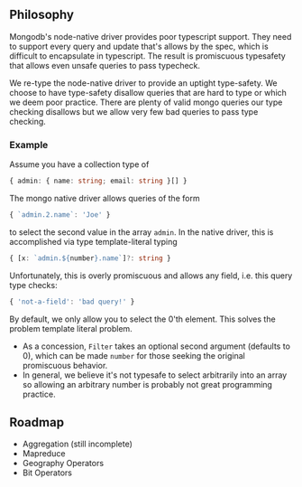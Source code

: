 ##

## Philosophy
Mongodb's node-native driver provides poor typescript support.  They need to support every query and update that's allows by the spec, which is difficult to encapsulate in typescript.  The result is promiscuous typesafety that allows even unsafe queries to pass typecheck.

We re-type the node-native driver to provide an uptight type-safety.  We choose to have type-safety disallow queries that are hard to type or which we deem poor practice.  There are plenty of valid mongo queries our type checking disallows but we allow very few bad queries to pass type checking.

### Example
Assume you have a collection type of
```ts
{ admin: { name: string; email: string }[] }
```
The mongo native driver allows queries of the form
```ts
{ `admin.2.name`: 'Joe' }
```
to select the second value in the array `admin`.  In the native driver, this is accomplished via type template-literal typing
```ts
{ [x: `admin.${number}.name`]?: string }
```
Unfortunately, this is overly promiscuous and allows any field, i.e. this query type checks:
```ts
{ 'not-a-field': 'bad query!' }
```
By default, we only allow you to select the 0'th element.  This solves the problem template literal problem.
- As a concession, `Filter` takes an optional second argument (defaults to 0), which can be made `number` for those seeking the original promiscuous behavior.
- In general, we believe it's not typesafe to select arbitrarily into an array so allowing an arbitrary number is probably not great programming practice.

## Roadmap
- Aggregation (still incomplete)
- Mapreduce
- Geography Operators
- Bit Operators
